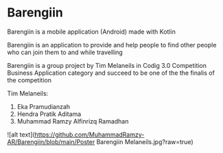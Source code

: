 # Barengiin
Barengiin is a mobile application (Android) made with Kotlin

Barengiin is an application to provide and help people to find other people who can join them to and while travelling

Barengiin is a group project by Tim Melaneils in Codig 3.0 Competition Business Application category and succeed to be one of the the finalis of the competition

Tim Melaneils:
1. Eka Pramudianzah
2. Hendra Pratik Aditama
3. Muhammad Ramzy Alfinrizq Ramadhan

![alt text](https://github.com/MuhammadRamzy-AR/Barengiin/blob/main/Poster Barengiin Melaneils.jpg?raw=true)
